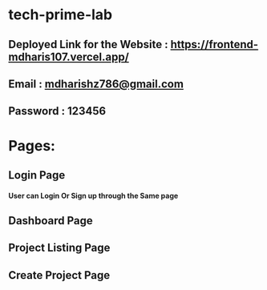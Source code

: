 # tech-prime-lab

## Deployed Link for the Website : https://frontend-mdharis107.vercel.app/

## Email : mdharishz786@gmail.com 
## Password : 123456


# Pages:
## Login Page 
   #### User can Login Or Sign up through the Same page
## Dashboard Page
## Project Listing Page
## Create Project Page
